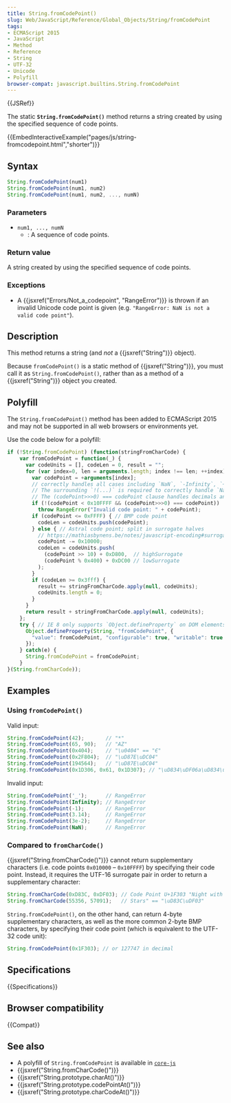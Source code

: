 ```yaml
---
title: String.fromCodePoint()
slug: Web/JavaScript/Reference/Global_Objects/String/fromCodePoint
tags:
- ECMAScript 2015
- JavaScript
- Method
- Reference
- String
- UTF-32
- Unicode
- Polyfill
browser-compat: javascript.builtins.String.fromCodePoint
---
```

{{JSRef}}

The static **`String.fromCodePoint()`** method returns a string created by using
the specified sequence of code points.

{{EmbedInteractiveExample("pages/js/string-fromcodepoint.html","shorter")}}

## Syntax

```js
String.fromCodePoint(num1)
String.fromCodePoint(num1, num2)
String.fromCodePoint(num1, num2, ..., numN)
```

### Parameters

*   `num1, ..., numN`
    *   : A sequence of code points.

### Return value

A string created by using the specified sequence of code points.

### Exceptions

*   A {{jsxref("Errors/Not_a_codepoint", "RangeError")}} is
    thrown if an invalid Unicode code point is given (e.g.
    `"RangeError: NaN is not a valid code point"`).

## Description

This method returns a string (and *not* a {{jsxref("String")}} object).

Because `fromCodePoint()` is a static method of {{jsxref("String")}},
you must call it as `String.fromCodePoint()`, rather than as a method of a
{{jsxref("String")}} object you created.

## Polyfill

The `String.fromCodePoint()` method has been added to ECMAScript 2015 and may
not be supported in all web browsers or environments yet.

Use the code below for a polyfill:

```js
if (!String.fromCodePoint) (function(stringFromCharCode) {
    var fromCodePoint = function(_) {
      var codeUnits = [], codeLen = 0, result = "";
      for (var index=0, len = arguments.length; index !== len; ++index) {
        var codePoint = +arguments[index];
        // correctly handles all cases including `NaN`, `-Infinity`, `+Infinity`
        // The surrounding `!(...)` is required to correctly handle `NaN` cases
        // The (codePoint>>>0) === codePoint clause handles decimals and negatives
        if (!(codePoint < 0x10FFFF && (codePoint>>>0) === codePoint))
          throw RangeError("Invalid code point: " + codePoint);
        if (codePoint <= 0xFFFF) { // BMP code point
          codeLen = codeUnits.push(codePoint);
        } else { // Astral code point; split in surrogate halves
          // https://mathiasbynens.be/notes/javascript-encoding#surrogate-formulae
          codePoint -= 0x10000;
          codeLen = codeUnits.push(
            (codePoint >> 10) + 0xD800,  // highSurrogate
            (codePoint % 0x400) + 0xDC00 // lowSurrogate
          );
        }
        if (codeLen >= 0x3fff) {
          result += stringFromCharCode.apply(null, codeUnits);
          codeUnits.length = 0;
        }
      }
      return result + stringFromCharCode.apply(null, codeUnits);
    };
    try { // IE 8 only supports `Object.defineProperty` on DOM elements
      Object.defineProperty(String, "fromCodePoint", {
        "value": fromCodePoint, "configurable": true, "writable": true
      });
    } catch(e) {
      String.fromCodePoint = fromCodePoint;
    }
}(String.fromCharCode));
```

## Examples

### Using `fromCodePoint()`

Valid input:

```js
String.fromCodePoint(42);       // "*"
String.fromCodePoint(65, 90);   // "AZ"
String.fromCodePoint(0x404);    // "\u0404" == "Є"
String.fromCodePoint(0x2F804);  // "\uD87E\uDC04"
String.fromCodePoint(194564);   // "\uD87E\uDC04"
String.fromCodePoint(0x1D306, 0x61, 0x1D307); // "\uD834\uDF06a\uD834\uDF07"
```

Invalid input:

```js
String.fromCodePoint('_');      // RangeError
String.fromCodePoint(Infinity); // RangeError
String.fromCodePoint(-1);       // RangeError
String.fromCodePoint(3.14);     // RangeError
String.fromCodePoint(3e-2);     // RangeError
String.fromCodePoint(NaN);      // RangeError
```

### Compared to `fromCharCode()`

{{jsxref("String.fromCharCode()")}} cannot return supplementary
characters (i.e. code points `0x010000` – `0x10FFFF`) by specifying their code
point. Instead, it requires the UTF-16 surrogate pair in order to return a
supplementary character:

```js
String.fromCharCode(0xD83C, 0xDF03); // Code Point U+1F303 "Night with
String.fromCharCode(55356, 57091);   // Stars" == "\uD83C\uDF03"
```

`String.fromCodePoint()`, on the other hand, can return 4-byte supplementary
characters, as well as the more common 2-byte BMP characters, by specifying
their code point (which is equivalent to the UTF-32 code unit):

```js
String.fromCodePoint(0x1F303); // or 127747 in decimal
```

## Specifications

{{Specifications}}

## Browser compatibility

{{Compat}}

## See also

*   A polyfill of `String.fromCodePoint` is available in
    [`core-js`](https://github.com/zloirock/core-js#ecmascript-string-and-regexp)
*   {{jsxref("String.fromCharCode()")}}
*   {{jsxref("String.prototype.charAt()")}}
*   {{jsxref("String.prototype.codePointAt()")}}
*   {{jsxref("String.prototype.charCodeAt()")}}
